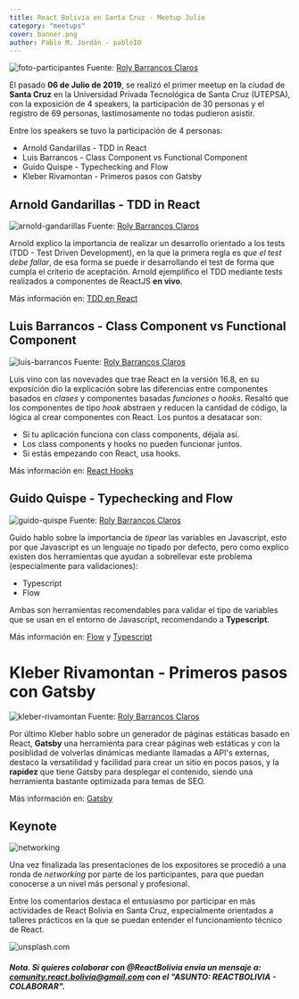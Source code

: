 ```yaml
---
title: React Bolivia en Santa Cruz - Meetup Julio
category: "meetups"
cover: banner.png
author: Pablo M. Jordán - pabloIO
---
```

![foto-participantes](./all.jpeg) 
Fuente: [Roly Barrancos Claros](https://www.facebook.com/rbphsc)

El pasado **06 de Julio de 2019**, se realizó el primer meetup en la ciudad de **Santa Cruz** en la Universidad Privada Tecnológica de Santa Cruz (UTEPSA), con la exposición de 4 speakers, la participación de 30 personas y el registro de 69 personas, lastimosamente no todas pudieron asistir.

Entre los speakers se tuvo la participación de 4 personas:

* Arnold Gandarillas - TDD in React
* Luis Barrancos - Class Component vs Functional Component
* Guido Quispe - Typechecking and Flow
* Kleber Rivamontan - Primeros pasos con Gatsby

## Arnold Gandarillas - TDD in React

![arnold-gandarillas](./arnold.jpeg) 
Fuente: [Roly Barrancos Claros](https://www.facebook.com/rbphsc)

Arnold explico la importancia de realizar un desarrollo orientado a los tests (TDD - Test Driven Development), en la que la primera regla es *que el test debe fallar*, de esa forma se puede ir desarrollando el test de forma que cumpla el criterio de aceptación. Arnold ejemplifico el TDD mediante tests realizados a componentes de ReactJS **en vivo**.

Más información en: [TDD en React](https://medium.com/@rossbulat/test-driven-development-in-react-with-jest-and-enzyme-2a6cf2cc3071) 

## Luis Barrancos - Class Component vs Functional Component

![luis-barrancos](./luis.jpeg) 
Fuente: [Roly Barrancos Claros](https://www.facebook.com/rbphsc)

Luis vino con las novevades que trae React en la versión 16.8, en su exposición dio la explicación sobre las diferencias entre componentes basados en *clases* y componentes basadas *funciones o hooks*. 
Resaltó que los componentes de tipo *hook* abstraen y reducen la cantidad de código, la lógica al crear componentes con React. Los puntos a desatacar son:
* Si tu aplicación funciona con class components, déjala así.
* Los class components y hooks no pueden funcionar juntos.
* Si estás empezando con React, usa hooks.

Más información en: [React Hooks](https://es.reactjs.org/docs/hooks-intro.html)

## Guido Quispe - Typechecking and Flow

![guido-quispe](./guido.jpeg) 
Fuente: [Roly Barrancos Claros](https://www.facebook.com/rbphsc)

Guido hablo sobre la importancia de *tipear* las variables en Javascript, esto por que Javascript es un lenguaje no tipado por defecto, pero como explico existen dos herramientas que ayudan a sobrellevar este problema (especialmente para validaciones):

* Typescript
* Flow

Ambas son herramientas recomendables para validar el tipo de variables que se usan en el entorno de Javascript, recomendando a **Typescript**.

Más información en: [Flow](https://flow.org/) y [Typescript](https://www.typescriptlang.org/)

# Kleber Rivamontan - Primeros pasos con Gatsby

![kleber-rivamontan](./kleber.jpeg) 
Fuente: [Roly Barrancos Claros](https://www.facebook.com/rbphsc)

Por último Kleber hablo sobre un generador de páginas estáticas basado en React, **Gatsby** una herramienta para crear páginas web estáticas y con la posiblidad de volverlas dinámicas mediante llamadas a API's externas, destaco la versatilidad y facilidad para crear un sitio en pocos pasos, y la **rapidez** que tiene Gatsby para desplegar el contenido, siendo una herramienta bastante optimizada para temas de SEO.

Más información en: [Gatsby](https://www.gatsbyjs.org/)

## Keynote

![networking](./networking.JPG) 

Una vez finalizada las presentaciones de los expositores se procedió a una ronda de *networking* por parte de los participantes, para que puedan conocerse a un nivel más personal y profesional.

Entre los comentarios destaca el entusiasmo por participar en más actividades de React Bolivia en Santa Cruz, especialmente orientados a talleres prácticos en la que se puedan entender el funcionamiento técnico de React.

![unsplash.com](./banner.png)

##### Nota. Si quieres colaborar con @ReactBolivia envia un mensaje a: **comunity.react.bolivia@gmail.com** con el "ASUNTO: REACTBOLIVIA - COLABORAR".


